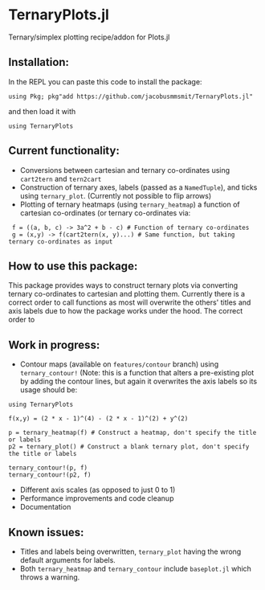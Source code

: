 # TernaryPlots.jl
Ternary/simplex plotting recipe/addon for Plots.jl

## Installation:
In the REPL you can paste this code to install the package:
```
using Pkg; pkg"add https://github.com/jacobusmmsmit/TernaryPlots.jl"
```
and then load it with
```
using TernaryPlots
```


## Current functionality:
* Conversions between cartesian and ternary co-ordinates using `cart2tern` and `tern2cart`
* Construction of ternary axes, labels (passed as a `NamedTuple`), and ticks using `ternary_plot`. (Currently not possible to flip arrows) 
* Plotting of ternary heatmaps (using `ternary_heatmap`) a function of cartesian co-ordinates (or ternary co-ordinates via:
```
 f = ((a, b, c) -> 3a^2 + b - c) # Function of ternary co-ordinates
 g = (x,y) -> f(cart2tern(x, y)...) # Same function, but taking ternary co-ordinates as input
```

## How to use this package:
This package provides ways to construct ternary plots via converting ternary co-ordinates to cartesian and plotting them. Currently there is a correct order to call functions as most will overwrite the others' titles and axis labels due to how the package works under the hood. The correct order to

## Work in progress:
* Contour maps (available on `features/contour` branch) using `ternary_contour!` (Note: this is a function that alters a pre-existing plot by adding the contour lines, but again it overwrites the axis labels so its usage should be:
```
using TernaryPlots

f(x,y) = (2 * x - 1)^(4) - (2 * x - 1)^(2) + y^(2)

p = ternary_heatmap(f) # Construct a heatmap, don't specify the title or labels
p2 = ternary_plot() # Construct a blank ternary plot, don't specify the title or labels

ternary_contour!(p, f)
ternary_contour!(p2, f)
```
* Different axis scales (as opposed to just 0 to 1)
* Performance improvements and code cleanup
* Documentation

## Known issues:
* Titles and labels being overwritten, `ternary_plot` having the wrong default arguments for labels.
* Both `ternary_heatmap` and `ternary_contour` include `baseplot.jl` which throws a warning.
